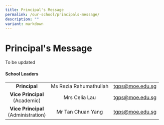 ```yaml
---
title: Principal's Message
permalink: /our-school/principals-message/
description: ""
variant: markdown
---
```

# **Principal's Message**

To be updated

#### **School Leaders**

|  |  |  |
|:---:|:---:|---|
| **Principal** | Ms Rezia Rahumathullah | [tgps@moe.edu.sg](mailto:tgps@moe.edu.sg) |
| **Vice Principal**<br>(Academic) |  Mrs Celia Lau  | [tgps@moe.edu.sg](mailto:tgps@moe.edu.sg) |
| **Vice Principal**<br>(Administration) |  Mr Tan Chuan Yang  | [tgps@moe.edu.sg](mailto:tgps@moe.edu.sg) |